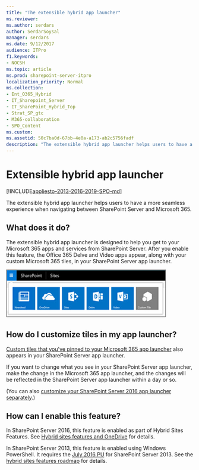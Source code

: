 ```yaml
---
title: "The extensible hybrid app launcher"
ms.reviewer: 
ms.author: serdars
author: SerdarSoysal
manager: serdars
ms.date: 9/12/2017
audience: ITPro
f1.keywords:
- NOCSH
ms.topic: article
ms.prod: sharepoint-server-itpro
localization_priority: Normal
ms.collection:
- Ent_O365_Hybrid
- IT_Sharepoint_Server
- IT_SharePoint_Hybrid_Top
- Strat_SP_gtc
- M365-collaboration
- SPO_Content
ms.custom: 
ms.assetid: 50c7ba0d-67bb-4e0a-a173-ab2c5756fadf
description: "The extensible hybrid app launcher helps users to have a more seamless experience when navigating between SharePoint Server and Microsoft 365."
---
```


# Extensible hybrid app launcher

[!INCLUDE[appliesto-2013-2016-2019-SPO-md](../includes/appliesto-2013-2016-2019-SPO-md.md)]

The extensible hybrid app launcher helps users to have a more seamless experience when navigating between SharePoint Server and Microsoft 365.
  
## What does it do?

The extensible hybrid app launcher is designed to help you get to your Microsoft 365 apps and services from SharePoint Server. After you enable this feature, the Office 365 Delve and Video apps appear, along with your custom Microsoft 365 tiles, in your SharePoint Server app launcher.
  
![Hybrid app launcher on a SharePoint Server site](../media/6389fb96-78b5-404e-be9a-f2aae4598a15.jpg)
  
## How do I customize tiles in my app launcher?

[Custom tiles that you've pinned to your Microsoft 365 app launcher](/office365/admin/manage/customize-the-app-launcher) also appears in your SharePoint Server app launcher. 
  
If you want to change what you see in your SharePoint Server app launcher, make the change in the Microsoft 365 app launcher, and the changes will be reflected in the SharePoint Server app launcher within a day or so.
  
(You can also [customize your SharePoint Server 2016 app launcher separately](../administration/custom-tiles-in-sharepoint-server-2016.md).)
  
## How can I enable this feature?

 In SharePoint Server 2016, this feature is enabled as part of Hybrid Sites Features. See [Hybrid sites features and OneDrive](sharepoint-hybrid-sites-and-search.md#SitesFeatures) for details. 
  
In SharePoint Server 2013, this feature is enabled using Windows PowerShell. It requires the [July 2016 PU](https://support.microsoft.com/kb/3115286) for SharePoint Server 2013. See the [hybrid sites features roadmap](configure-hybrid-sites-featuresroadmap.md) for details. 
  

